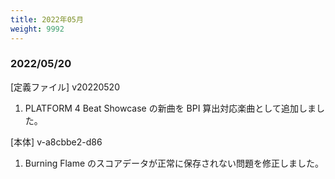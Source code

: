 ```yaml
---
title: 2022年05月
weight: 9992
---
```


### 2022/05/20

[定義ファイル] v20220520

1. PLATFORM 4 Beat Showcase の新曲を BPI 算出対応楽曲として追加しました。

[本体] v-a8cbbe2-d86

1. Burning Flame のスコアデータが正常に保存されない問題を修正しました。